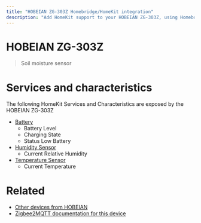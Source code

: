 ```yaml
---
title: "HOBEIAN ZG-303Z Homebridge/HomeKit integration"
description: "Add HomeKit support to your HOBEIAN ZG-303Z, using Homebridge, Zigbee2MQTT and homebridge-z2m."
---
```

<!---
This file has been GENERATED using src/docgen/docgen.ts
DO NOT EDIT THIS FILE MANUALLY!
-->
# HOBEIAN ZG-303Z
> Soil moisture sensor


# Services and characteristics
The following HomeKit Services and Characteristics are exposed by
the HOBEIAN ZG-303Z

* [Battery](../../battery.md)
  * Battery Level
  * Charging State
  * Status Low Battery
* [Humidity Sensor](../../sensors.md)
  * Current Relative Humidity
* [Temperature Sensor](../../sensors.md)
  * Current Temperature


# Related
* [Other devices from HOBEIAN](../index.md#hobeian)
* [Zigbee2MQTT documentation for this device](https://www.zigbee2mqtt.io/devices/ZG-303Z.html)